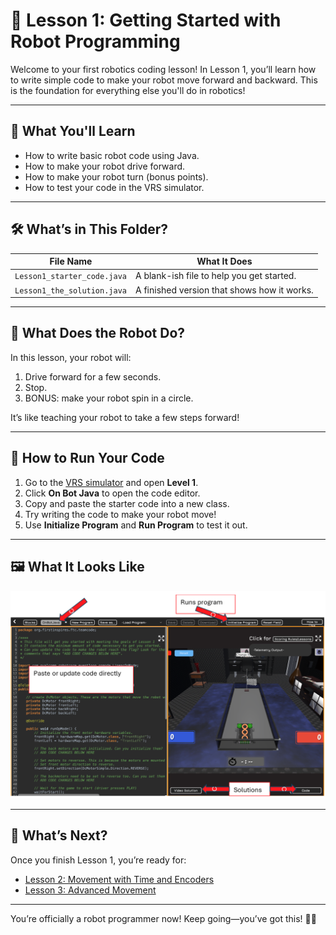 # 🧠 Lesson 1: Getting Started with Robot Programming

Welcome to your first robotics coding lesson! In Lesson 1, you’ll learn how to write simple code to make your robot move forward and backward. This is the foundation for everything else you'll do in robotics!

---

## 🎯 What You'll Learn

- How to write basic robot code using Java.
- How to make your robot drive forward.
- How to make your robot turn (bonus points).
- How to test your code in the VRS simulator.

---

## 🛠️ What’s in This Folder?

| File Name                  | What It Does                          |
|---------------------------|----------------------------------------|
| `Lesson1_starter_code.java` | A blank-ish file to help you get started. |
| `Lesson1_the_solution.java` | A finished version that shows how it works. |

---

## 🚗 What Does the Robot Do?

In this lesson, your robot will:

1. Drive forward for a few seconds.
2. Stop.
3. BONUS: make your robot spin in a circle.

It’s like teaching your robot to take a few steps forward!

---

## 🚀 How to Run Your Code

1. Go to the [VRS simulator](https://www.vrobotsim.online/level1.html) and open **Level 1**.
2. Click **On Bot Java** to open the code editor.
3. Copy and paste the starter code into a new class.
4. Try writing the code to make your robot move!
5. Use **Initialize Program** and **Run Program** to test it out.

---

## 🖼️ What It Looks Like

![Robot Simulator Screenshot](../VRS_Screenshot.png)

---

## 🔗 What’s Next?

Once you finish Lesson 1, you’re ready for:

- [Lesson 2: Movement with Time and Encoders](../Lesson2)
- [Lesson 3: Advanced Movement](../SimulatorLesson3.java)

---

You’re officially a robot programmer now! Keep going—you’ve got this! 💪🤖
